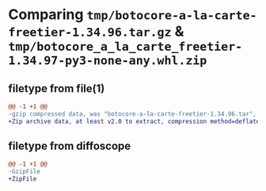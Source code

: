 # Comparing `tmp/botocore-a-la-carte-freetier-1.34.96.tar.gz` & `tmp/botocore_a_la_carte_freetier-1.34.97-py3-none-any.whl.zip`

## filetype from file(1)

```diff
@@ -1 +1 @@
-gzip compressed data, was "botocore-a-la-carte-freetier-1.34.96.tar", last modified: Thu May  2 01:01:19 2024, max compression
+Zip archive data, at least v2.0 to extract, compression method=deflate
```

## filetype from diffoscope

```diff
@@ -1 +1 @@
-GzipFile
+ZipFile
```

